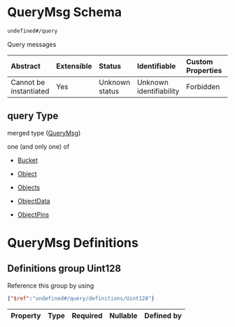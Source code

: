 # QueryMsg Schema

```txt
undefined#/query
```

Query messages

| Abstract               | Extensible | Status         | Identifiable            | Custom Properties | Additional Properties | Access Restrictions | Defined In                                                         |
| :--------------------- | :--------- | :------------- | :---------------------- | :---------------- | :-------------------- | :------------------ | :----------------------------------------------------------------- |
| Cannot be instantiated | Yes        | Unknown status | Unknown identifiability | Forbidden         | Allowed               | none                | [cw-storage.json\*](schema/cw-storage.json "open original schema") |

## query Type

merged type ([QueryMsg](cw-storage-querymsg.md))

one (and only one) of

*   [Bucket](cw-storage-querymsg-oneof-bucket.md "check type definition")

*   [Object](cw-storage-querymsg-oneof-object.md "check type definition")

*   [Objects](cw-storage-querymsg-oneof-objects.md "check type definition")

*   [ObjectData](cw-storage-querymsg-oneof-objectdata.md "check type definition")

*   [ObjectPins](cw-storage-querymsg-oneof-objectpins.md "check type definition")

# QueryMsg Definitions

## Definitions group Uint128

Reference this group by using

```json
{"$ref":"undefined#/query/definitions/Uint128"}
```

| Property | Type | Required | Nullable | Defined by |
| :------- | :--- | :------- | :------- | :--------- |
